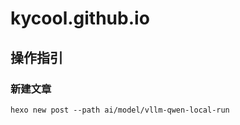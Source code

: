 # kycool.github.io

## 操作指引

### 新建文章

```shell
hexo new post --path ai/model/vllm-qwen-local-run
```
